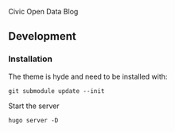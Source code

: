 Civic Open Data Blog

## Development

### Installation

The theme is hyde and need to be installed with:

```
git submodule update --init
```

Start the server

```
hugo server -D
```
